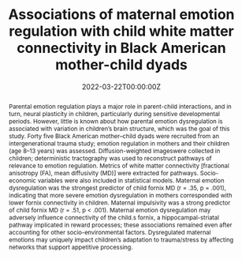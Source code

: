 ---
draft: false
abstract: Parental emotion regulation plays a major role in parent-child interactions, and in turn, neural plasticity in children, particularly during sensitive developmental periods. However, little is known about how parental emotion dysregulation is associated with variation in children’s brain structure, which was the goal of this study. Forty five Black American mother–child dyads were recruited from an intergenerational trauma study; emotion regulation in mothers and their children (age 8–13 years) was assessed. Diffusion-weighted imageswere collected in children; deterministic tractography was used to reconstruct pathways of relevance to emotion regulation. Metrics of white matter connectivity [fractional anisotropy (FA), mean diffusivity (MD)] were extracted for pathways. Socio-economic variables were also included in statistical models. Maternal emotion dysregulation was the strongest predictor of child fornix MD (r = .35, p = .001), indicating that more severe emotion dysregulation in mothers corresponded with lower fornix connectivity in children. Maternal impulsivity was a strong predictor of child fornix MD (r = .51, p < .001). Maternal emotion dysregulation may adversely influence connectivity of the child.s fornix, a hippocampal-striatal pathway implicated in reward processes; these associations remained even after accounting for other socio-environmental factors. Dysregulated maternal emotions may uniquely impact children’s adaptation to trauma/stress by affecting networks that support appetitive processing.

authors:
- Wang, C
- La Barrie, D
- Powers, A
- Stenson, A
- van Rooij, S
- Stevens, J
- Jovanovic, T
- Bradley, B
- McGee, R
- Fani, N

date: "2022-03-22T00:00:00Z"
doi: "https://doi.org/10.1002/dev.22303"
featured: false

publication: '*Developmental Psychobiology* 64 (7)'
publication_short: ""
publication_types:
- "2"
publishDate: "2022-03-22T00:00:00Z"
title: 'Associations of maternal emotion regulation with child white matter connectivity in Black American mother-child dyads'
url_code: ""
url_dataset: ""
url_pdf: uploads/Fani_2022.pdf
url_poster: ""
url_project: ""
url_slides: ""
url_source: ""
url_video: ""
---